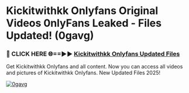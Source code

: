 # Kickitwithkk Onlyfans Original Videos 0nlyFans Leaked - Files Updated! (0gavg)

<h3>🔴 CLICK HERE 🌐==►► <a href="https://tinyurl.com/2m67pmp6" rel="nofollow">Kickitwithkk Onlyfans Updated Files</a></h3>

Get Kickitwithkk Onlyfans and all content. Now you can access all videos and pictures of Kickitwithkk Onlyfans. New Updated Files 2025!

[![0gavg](https://i.imgur.com/H4QAA4z.gif)](https://tinyurl.com/2m67pmp6)